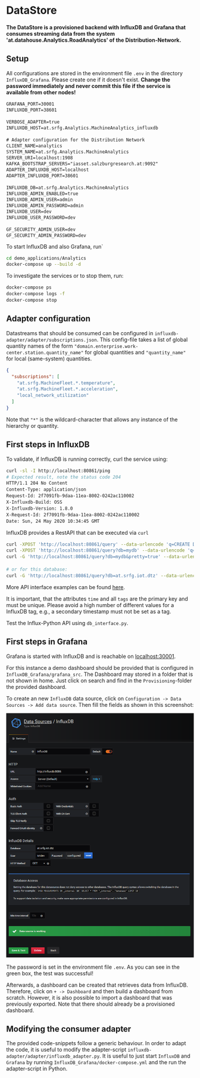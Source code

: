 # DataStore

#### The DataStore is a provisioned backend with InfluxDB and Grafana that consumes streaming data from the system 'at.datahouse.Analytics.RoadAnalytics' of the Distribution-Network.

## Setup

All configurations are stored in the environment file `.env` in the directory `InfluxDB_Grafana`. 
Please create one if it doesn't exist.
**Change the password immediately and never commit this file if the service is available from other 
nodes!**

```.env
GRAFANA_PORT=30001
INFLUXDB_PORT=38601

VERBOSE_ADAPTER=true
INFLUXDB_HOST=at.srfg.Analytics.MachineAnalytics_influxdb

# Adapter configuration for the Distribution Network
CLIENT_NAME=analytics
SYSTEM_NAME=at.srfg.Analytics.MachineAnalytics
SERVER_URI=localhost:1908
KAFKA_BOOTSTRAP_SERVERS="iasset.salzburgresearch.at:9092"
ADAPTER_INFLUXDB_HOST=localhost
ADAPTER_INFLUXDB_PORT=38601

INFLUXDB_DB=at.srfg.Analytics.MachineAnalytics
INFLUXDB_ADMIN_ENABLED=true
INFLUXDB_ADMIN_USER=admin
INFLUXDB_ADMIN_PASSWORD=admin
INFLUXDB_USER=dev
INFLUXDB_USER_PASSWORD=dev

GF_SECURITY_ADMIN_USER=dev
GF_SECURITY_ADMIN_PASSWORD=dev
```

To start InfluxDB and also Grafana, run`
```bash
cd demo_applications/Analytics
docker-compose up --build -d
``` 

To investigate the services or 
to stop them, run:

```bash
docker-compose ps
docker-compose logs -f
docker-compose stop
```

## Adapter configuration

Datastreams that should be consumed can be configured in `influxdb-adapter/adapter/subscriptions.json`.
This config-file takes a list of global quantity names of the 
form `"domain.enterprise.work-center.station.quantity_name"` for global quantities and 
`"quantity_name"` for local (same-system) quantities.

```json
{
  "subscriptions": [
    "at.srfg.MachineFleet.*.temperature",
    "at.srfg.MachineFleet.*.acceleration",
    "local_network_utilization"
  ]
}
```  
Note that `"*"` is the wildcard-character that allows any instance of the hierarchy or quantity.


## First steps in InfluxDB

To validate, if InfluxDB is running correctly, curl the service 
using:

```bash
curl -sl -I http://localhost:80861/ping
# Expected result, note the status code 204
HTTP/1.1 204 No Content
Content-Type: application/json
Request-Id: 2f7091fb-9daa-11ea-8002-0242ac110002
X-Influxdb-Build: OSS
X-Influxdb-Version: 1.8.0
X-Request-Id: 2f7091fb-9daa-11ea-8002-0242ac110002
Date: Sun, 24 May 2020 10:34:45 GMT
```

InfluxDB provides a RestAPI that can be executed via `curl`

```bash
curl -XPOST 'http://localhost:80861/query' --data-urlencode 'q=CREATE DATABASE "mydb"'
curl -XPOST 'http://localhost:80861/query?db=mydb' --data-urlencode 'q=SELECT * INTO "newmeas" FROM "mymeas"'
curl -G 'http://localhost:80861/query?db=mydb&pretty=true' --data-urlencode 'q=SELECT * FROM "mymeas"'

# or for this database:
curl -G 'http://localhost:80861/query?db=at.srfg.iot.dtz' --data-urlencode 'q=SELECT * FROM "at.srfg.iot.dtz"'
```
More API interface examples can be found [here](https://docs.influxdata.com/influxdb/v1.8/tools/api/).

It is important, that the attributes `time` and all `tags` are
the primary key and must be unique. Please avoid a high number of different values
for a InfluxDB tag, e.g., a secondary timestamp must not be set as a tag.

Test the Influx-Python API using `db_interface.py`.



## First steps in Grafana

Grafana is started with InfluxDB and is reachable on
[localhost:30001](http://localhost:30001).

For this instance a demo dashboard should be provided that is configured in 
`InfluxDB_Grafana/grafana_src`. 
The Dashboard may stored in a folder that is not shown in home. 
Just click on search and find in the `Provisioning`-folder the provided dashboard.

To create an new `InfluxDB` data source, 
click on `Configuration -> Data Sources -> Add data source`.
Then fill the fields as shown in this screenshot:

![source](InfluxDB_Grafana/grafana_source.png)   

The password is set in the environment file `.env`.
As you can see in the green box, the test was successful!

Afterwards, a dashboard can be created that retrieves data from
InfluxDB. Therefore, click on `+ -> Dashboard` and then build a
dashboard from scratch. However, it is also possible to import
a dashboard that was previously exported. 
Note that there should already be a provisioned dashboard.


## Modifying the consumer adapter

The provided code-snippets follow a generic behaviour.
In order to adapt the code, it is useful to modify the adapter-script `influxdb-adapter/adapter/influxdb_adapter.py`.
It is useful to just start `InfluxDB` and `Grafana` by running `InfluxDB_Grafana/docker-compose.yml`
and the run the adapter-script in Python.
